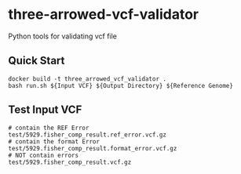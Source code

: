 # three-arrowed-vcf-validator
Python tools for validating vcf file

## Quick Start
```
docker build -t three_arrowed_vcf_validator .
bash run.sh ${Input VCF} ${Output Directory} ${Reference Genome}
```

## Test Input VCF
```
# contain the REF Error
test/5929.fisher_comp_result.ref_error.vcf.gz 
# contain the format Error
test/5929.fisher_comp_result.format_error.vcf.gz 
# NOT contain errors
test/5929.fisher_comp_result.vcf.gz 

